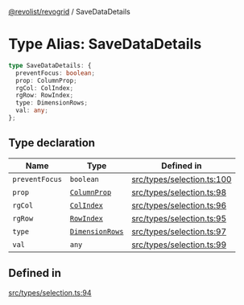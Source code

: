 [@revolist/revogrid](README.md) / SaveDataDetails

# Type Alias: SaveDataDetails

```ts
type SaveDataDetails: {
  preventFocus: boolean;
  prop: ColumnProp;
  rgCol: ColIndex;
  rgRow: RowIndex;
  type: DimensionRows;
  val: any;
};
```

## Type declaration

| Name | Type | Defined in |
| ------ | ------ | ------ |
| `preventFocus` | `boolean` | [src/types/selection.ts:100](https://github.com/revolist/revogrid/blob/11c1e89888ac9588cc703e312811b4cdaf67f0fb/src/types/selection.ts#L100) |
| `prop` | [`ColumnProp`](TypeAlias.ColumnProp.md) | [src/types/selection.ts:98](https://github.com/revolist/revogrid/blob/11c1e89888ac9588cc703e312811b4cdaf67f0fb/src/types/selection.ts#L98) |
| `rgCol` | [`ColIndex`](TypeAlias.ColIndex.md) | [src/types/selection.ts:96](https://github.com/revolist/revogrid/blob/11c1e89888ac9588cc703e312811b4cdaf67f0fb/src/types/selection.ts#L96) |
| `rgRow` | [`RowIndex`](TypeAlias.RowIndex.md) | [src/types/selection.ts:95](https://github.com/revolist/revogrid/blob/11c1e89888ac9588cc703e312811b4cdaf67f0fb/src/types/selection.ts#L95) |
| `type` | [`DimensionRows`](TypeAlias.DimensionRows.md) | [src/types/selection.ts:97](https://github.com/revolist/revogrid/blob/11c1e89888ac9588cc703e312811b4cdaf67f0fb/src/types/selection.ts#L97) |
| `val` | `any` | [src/types/selection.ts:99](https://github.com/revolist/revogrid/blob/11c1e89888ac9588cc703e312811b4cdaf67f0fb/src/types/selection.ts#L99) |

## Defined in

[src/types/selection.ts:94](https://github.com/revolist/revogrid/blob/11c1e89888ac9588cc703e312811b4cdaf67f0fb/src/types/selection.ts#L94)
